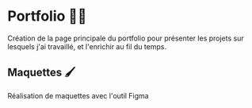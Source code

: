 # Portfolio 👩‍💻

Création de la page principale du portfolio pour présenter les projets sur lesquels j'ai travaillé, et l'enrichir au fil du temps.

## Maquettes  🖌️	

Réalisation de maquettes avec l'outil Figma
